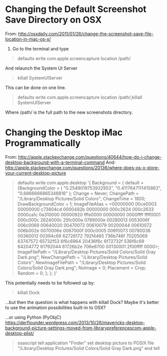 # Changing the Default Screenshot Save Directory on OSX

From: http://osxdaily.com/2011/01/26/change-the-screenshot-save-file-location-in-mac-os-x/

1. Go to the terminal and type

> defaults write com.apple.screencapture location /path/

And relaunch the System UI Server
> killall SystemUIServer

This can be done on one line.
> defaults write com.apple.screencapture location /path/;killall SystemUIServer

Where /path/ is the full path to the new screenshots directory.



# Changing the Desktop iMac Programmatically

From:
http://apple.stackexchange.com/questions/40644/how-do-i-change-desktop-background-with-a-terminal-command
And:
http://apple.stackexchange.com/questions/20136/where-does-os-x-store-your-current-desktop-picture

> defaults write com.apple.desktop '{ Background = { default = {BackgroundColor = ( "0.2549019753932953", "0.4117647111415863", "0.6666666865348816" ); Change = Never; ChangePath = "/Library/Desktop Pictures/Solid Colors"; ChangeTime = 1800; DrawBackgroundColor = 1; ImageFileAlias = <00000000 00ce0003 00000000 c73804cd 0000482b 00000000 000c2624 000c2633 0000ca1c 0a310000 00000920 fffe0000 00000000 0000ffff ffff0001 000c000c 2624000c 25fc000a 0789000e 00280013 0053006f 006c0069 00640020 00470072 00610079 00200044 00610072 006b002e 0070006e 0067000f 000c0005 006f0073 00780038 00360012 00394c69 62726172 792f4465 736b746f 70205069 63747572 65732f53 6f6c6964 20436f6c 6f72732f 536f6c69 64204772 61792044 61726b2e 706e6700 00130001 2f00ffff 0000>; ImageFilePath = "/Library/Desktop Pictures/Solid Colors/Solid Gray Dark.png"; NewChangePath = "/Library/Desktop Pictures/Solid Colors"; NewImageFilePath = "/Library/Desktop Pictures/Solid Colors/Solid Gray Dark.png"; NoImage = 0; Placement = Crop; Random = 0; }; }; }'

This potentially needs to be followed up by:
> killall Dock

...but then the question is what happens with killall Dock?
Maybe it's better to use the animation possibilities built-in to OSX?

...or using Python (PyObjC)
https://derflounder.wordpress.com/2013/10/26/mavericks-desktop-background-picture-settings-moved-from-librarypreferencescom-apple-desktop-plist/

> osascript
tell application "Finder"
set desktop picture to POSIX file "/Library/Desktop Pictures/Solid Colors/Solid Gray Dark.png"
end tell
